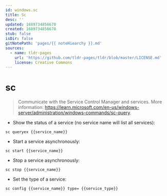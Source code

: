 ```yaml
---
id: windows.sc
title: Sc
desc: ''
updated: 1689734856670
created: 1689734856670
stub: false
isDir: false
gitNotePath: 'pages/{{ noteHiearchy }}.md'
sources:
  - name: tldr-pages
    url: 'https://github.com/tldr-pages/tldr/blob/master/LICENSE.md'
    license: Creative Commons
---
```

# sc

> Communicate with the Service Control Manager and services.
> More information: <https://learn.microsoft.com/en-us/windows-server/administration/windows-commands/sc-query>.

- Show the status of a service (no service name will list all services):

`sc queryex {{service_name}}`

- Start a service asynchronously:

`sc start {{service_name}}`

- Stop a service asynchronously:

`sc stop {{service_name}}`

- Set the type of a service:

`sc config {{service_name}} type= {{service_type}}`

